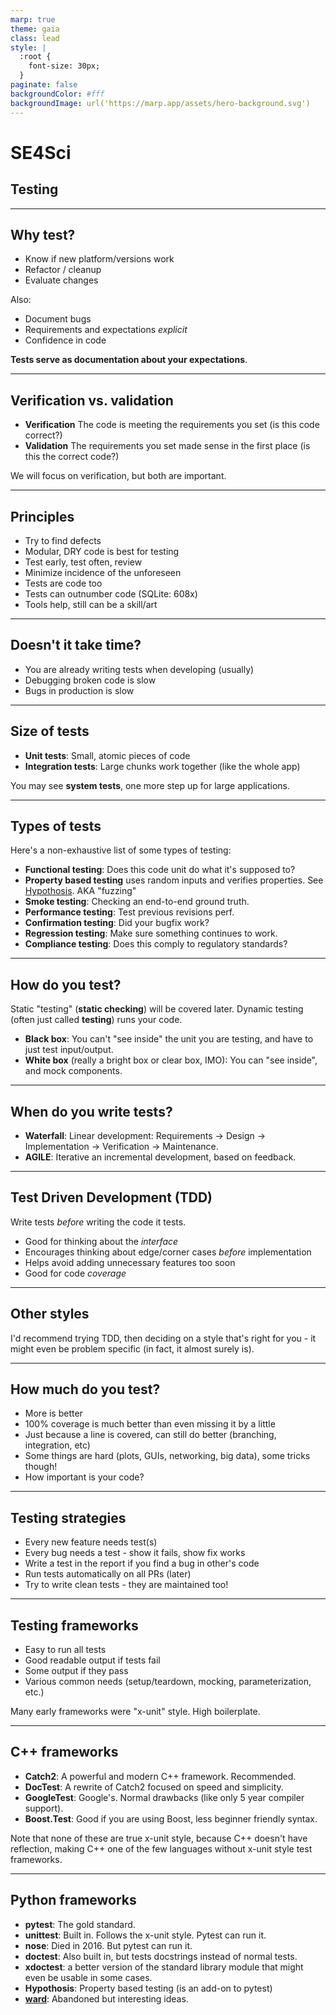 ```yaml
---
marp: true
theme: gaia
class: lead
style: |
  :root {
    font-size: 30px;
  }
paginate: false
backgroundColor: #fff
backgroundImage: url('https://marp.app/assets/hero-background.svg')
---
```


# SE4Sci

## Testing

---

## Why test?

- Know if new platform/versions work
- Refactor / cleanup
- Evaluate changes

Also:

- Document bugs
- Requirements and expectations _explicit_
- Confidence in code

**Tests serve as documentation about your expectations**.

---

## Verification vs. validation

- **Verification** The code is meeting the requirements you set (is this code correct?)
- **Validation** The requirements you set made sense in the first place (is this the correct code?)

We will focus on verification, but both are important.

---

## Principles

- Try to find defects
- Modular, DRY code is best for testing
- Test early, test often, review
- Minimize incidence of the unforeseen
- Tests are code too
- Tests can outnumber code (SQLite: 608x)
- Tools help, still can be a skill/art

---

## Doesn't it take time?

- You are already writing tests when developing (usually)
- Debugging broken code is slow
- Bugs in production is slow

---

## Size of tests

- **Unit tests**: Small, atomic pieces of code
- **Integration tests**: Large chunks work together (like the whole app)

You may see **system tests**, one more step up for large applications.

---

## Types of tests

Here's a non-exhaustive list of some types of testing:

- **Functional testing**: Does this code unit do what it's supposed to?
- **Property based testing** uses random inputs and verifies properties. See [Hypothosis](https://hypothesis.readthedocs.io/en/latest/). AKA "fuzzing"
- **Smoke testing**: Checking an end-to-end ground truth.
- **Performance testing**: Test previous revisions perf.
- **Confirmation testing**: Did your bugfix work?
- **Regression testing**: Make sure something continues to work.
- **Compliance testing**: Does this comply to regulatory standards?

---

## How do you test?

Static "testing" (**static checking**) will be covered later. Dynamic testing (often just called **testing**) runs your code.

- **Black box**: You can't "see inside" the unit you are testing, and have to just test input/output.
- **White box** (really a bright box or clear box, IMO): You can "see inside", and mock components.

---

## When do you write tests?

- **Waterfall**: Linear development: Requirements -> Design -> Implementation -> Verification -> Maintenance.
- **AGILE**: Iterative an incremental development, based on feedback.

---

## Test Driven Development (TDD)

Write tests _before_ writing the code it tests.

- Good for thinking about the _interface_
- Encourages thinking about edge/corner cases _before_ implementation
- Helps avoid adding unnecessary features too soon
- Good for code _coverage_

---

## Other styles

I'd recommend trying TDD, then deciding on a style that's right for you - it might even be problem specific (in fact, it almost surely is).

---

## How much do you test?

- More is better
- 100% coverage is much better than even missing it by a little
- Just because a line is covered, can still do better (branching, integration, etc)
- Some things are hard (plots, GUIs, networking, big data), some tricks though!
- How important is your code?

---

## Testing strategies

- Every new feature needs test(s)
- Every bug needs a test - show it fails, show fix works
- Write a test in the report if you find a bug in other's code
- Run tests automatically on all PRs (later)
- Try to write clean tests - they are maintained too!

---

## Testing frameworks

- Easy to run all tests
- Good readable output if tests fail
- Some output if they pass
- Various common needs (setup/teardown, mocking, parameterization, etc.)

Many early frameworks were "x-unit" style. High boilerplate.

---

## C++ frameworks

- **Catch2**: A powerful and modern C++ framework. Recommended.
- **DocTest**: A rewrite of Catch2 focused on speed and simplicity.
- **GoogleTest**: Google's. Normal drawbacks (like only 5 year compiler support).
- **Boost.Test**: Good if you are using Boost, less beginner friendly syntax.

Note that none of these are true x-unit style, because C++ doesn't have reflection, making C++ one of the few languages without x-unit style test frameworks.

---

## Python frameworks

- **pytest**: The gold standard.
- **unittest**: Built in. Follows the x-unit style. Pytest can run it.
- **nose**: Died in 2016. But pytest can run it.
- **doctest**: Also built in, but tests docstrings instead of normal tests.
- **xdoctest**: a better version of the standard library module that might even be usable in some cases.
- **Hypothosis**: Property based testing (is an add-on to pytest)
- [**ward**](https://github.com/darrenburns/ward): Abandoned but interesting ideas.
